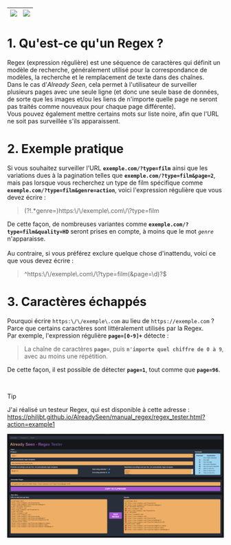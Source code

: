 | [<img src="https://raw.githubusercontent.com/stevenrskelton/flag-icon/master/png/16/country-4x3/us.png" />](README.md) | [<img src="https://raw.githubusercontent.com/stevenrskelton/flag-icon/master/png/16/country-4x3/fr.png" />](README_fr.md) |
| -- | --- |

# 1. Qu'est-ce qu'un Regex ?

Regex (expression régulière) est une séquence de caractères qui définit un modèle de recherche, généralement utilisé pour la correspondance de modèles, la recherche et le remplacement de texte dans des chaînes.\
Dans le cas d'_Already Seen_, cela permet à l'utilisateur de surveiller plusieurs pages avec une seule ligne (et donc une seule base de données, de sorte que les images et/ou les liens de n'importe quelle page ne seront pas traités comme nouveaux pour chaque page différente).\
Vous pouvez également mettre certains mots sur liste noire, afin que l'URL ne soit pas surveillée s'ils apparaissent.

# 2. Exemple pratique

Si vous souhaitez surveiller l'URL **`exemple.com/?type=film`** ainsi que les variations dues à la pagination telles que **`exemple.com/?type=film&page=2`**, mais pas lorsque vous recherchez un type de film spécifique comme **`exemple.com/?type=film&genre=action`**, voici l'expression régulière que vous devez écrire :

> <!---->(?!.*genre=)https:\/\/exemple\.com\/\?type=film

De cette façon, de nombreuses variantes comme **`exemple.com/?type=film&quality=HD`** seront prises en compte, à moins que le mot *`genre`* n'apparaisse.
<br/><br/>
Au contraire, si vous préférez exclure quelque chose d'inattendu, voici ce que vous devez écrire :

> <!---->^https:\/\/exemple\.com\/\?type=film(&page=\d)?$

# 3. Caractères échappés

Pourquoi écrire `https:\/\/exemple\.com` au lieu de `https://exemple.com` ? Parce que certains caractères sont littéralement utilisés par la Regex.\
Par exemple, l'expression régulière **`page=[0-9]+`** détecte :

> La chaîne de caractères **`page=`**,
> puis **`n'importe quel chiffre de 0 à 9`**,
> avec au moins une répétition.

De cette façon, il est possible de détecter **`page=1`**, tout comme que **`page=96`**.

<br/>

> [!TIP]
> J'ai réalisé un testeur Regex, qui est disponible à cette adresse :\
> https://philjbt.github.io/AlreadySeen/manual_regex/regex_tester.html?action=example1

[<img src="../res/screen_tester.png" />](https://philjbt.github.io/AlreadySeen/manual_regex/regex_tester.html?action=example1)